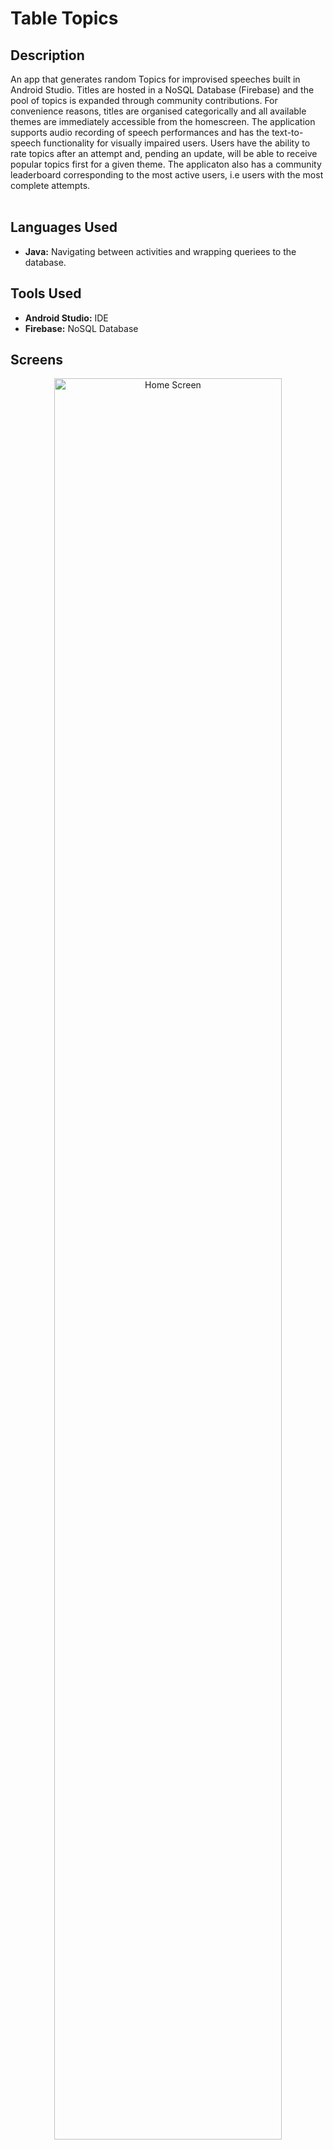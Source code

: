 # Table Topics

<h2>Description</h2>
An app that generates random Topics for improvised speeches built in Android Studio. Titles are hosted in a NoSQL Database (Firebase) and the pool of topics is expanded through community contributions. For convenience reasons, titles are organised categorically and all available themes are immediately accessible from the homescreen. The application supports audio recording of speech performances and has the text-to-speech functionality for visually impaired users. Users have the ability to rate topics after an attempt and, pending an update, will be able to receive popular topics first for a given theme. The applicaton also has a community leaderboard corresponding to the most active users, i.e users with the most complete attempts.
<br />
<br />

<h2>Languages Used</h2>

- <b>Java:</b> Navigating between activities and wrapping queriees to the database.

<h2>Tools Used</h2>

- <b>Android Studio:</b> IDE
- <b>Firebase:</b> NoSQL Database

<h2>Screens</h2>

<p align="center">
<img src="https://i.imgur.com/ltVoGla.png" height="85%" width="85%" alt="Home Screen"/>
</p>

<p align="center">
<img src="https://i.imgur.com/QRiJqi7.png" height="85%" width="85%" alt="Config Screen"/>
</p>

<p align="center">
<img src="https://i.imgur.com/3L9fUiF.png" height="85%" width="85%" alt="Topic Genres"/>
</p>



<!--
 ```diff
- text in red
+ text in green
! text in orange
# text in gray
@@ text in purple (and bold)@@
```
--!>

